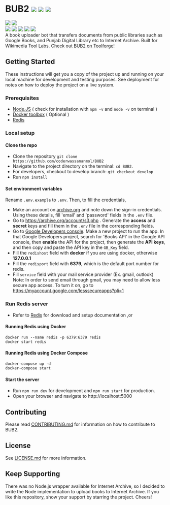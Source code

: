 # BUB2 ![](https://img.shields.io/github/forks/coderwassananmol/BUB2?style=social) ![](https://img.shields.io/github/stars/coderwassananmol/BUB2?style=social) ![](https://img.shields.io/github/watchers/coderwassananmol/BUB2?style=social) <br>

![](https://img.shields.io/github/repo-size/coderwassananmol/BUB) ![](https://img.shields.io/github/license/coderwassananmol/BUB2?color=red)<br>
![](https://img.shields.io/github/issues/coderwassananmol/BUB2?color=green) ![](https://img.shields.io/github/issues-pr/coderwassananmol/BUB2?color=green) ![](https://img.shields.io/github/downloads/coderwassananmol/BUB2/total) ![](https://img.shields.io/github/last-commit/coderwassananmol/BUB2) ![](https://img.shields.io/github/contributors/coderwassananmol/BUB2)<br>
A book uploader bot that transfers documents from public libraries such as Google Books, and Punjab Digital Library etc to Internet Archive. Built for Wikimedia Tool Labs. Check out [BUB2 on Toolforge](https://bub2.toolforge.org)!

## Getting Started

These instructions will get you a copy of the project up and running on your local machine for development and testing purposes. See deployment for notes on how to deploy the project on a live system.

### Prerequisites

- [Node.JS](https://nodejs.org/en/download/) ( check for installation with `npm -v` and `node -v` on terminal )
- [Docker toolbox](https://docs.docker.com/toolbox/toolbox_install_windows/) ( Optional )
- [Redis](https://redis.io/)

### Local setup

#### Clone the repo

- Clone the repository `git clone https://github.com/coderwassananmol/BUB2`
- Navigate to the project directory on the terminal: `cd BUB2`.
- For developers, checkout to develop branch: `git checkout develop`
- Run `npm install`

#### Set environment variables

Rename `.env.example` to `.env`. Then, to fill the credentials,

- Make an account on [archive.org](https://archive.org) and note down the sign-in credentials. Using these details, fill 'email' and 'password' fields in the `.env` file.
- Go to https://archive.org/account/s3.php . Generate the **access** and **secret** keys and fill
  them in the `.env` file in the corresponding fields.
- Go to [Google Developers console](https://console.developers.google.com/getting-started). Make a new project to run the app. In that Google Developers project, search for 'Books API' in the Google API console, then **enable** the API for the project, then generate the **API keys**, and then copy and paste the API key in the `GB_Key` field.
- Fill the `redishost` field with **docker** if you are using docker, otherwise **127.0.0.1**
- Fill the `redisport` field with **6379**, which is the default port number for redis.
- Fill `service` field with your mail service provider (Ex. gmail, outlook)
  Note: In order to send email through gmail, you may need to allow less secure app access. To turn it on, go to https://myaccount.google.com/lesssecureapps?pli=1

### Run Redis server

- Refer to [Redis](https://redis.io/download) for download and setup documentation ,or

#### Running Redis using Docker

```
docker run --name redis -p 6379:6379 redis
docker start redis
```

#### Running Redis using Docker Compose

```
docker-compose up -d
docker-compose start
```

#### Start the server

- Run `npm run dev` for development and `npm run start` for production.
- Open your browser and navigate to http://localhost:5000

## Contributing

Please read [CONTRIBUTING.md](https://github.com/coderwassananmol/BUB2/blob/develop/CONTRIBUTING.md) for information on how to contribute to BUB2.

## License

See [LICENSE.md](https://github.com/coderwassananmol/BUB2/blob/develop/LICENSE.md) for more information.

## Keep Supporting

There was no Node.js wrapper available for Internet Archive, so I decided to write the Node implementation to upload books to Internet Archive. If you like this repository, show your support by starring the project. Cheers!
